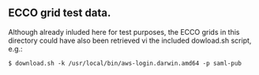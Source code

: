 ## ECCO grid test data.

Although already inluded here for test purposes, the ECCO grids in this directory
could have also been retrieved vi the included dowload.sh script, e.g.:

	$ download.sh -k /usr/local/bin/aws-login.darwin.amd64 -p saml-pub

